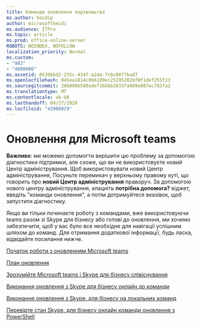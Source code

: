 ```yaml
---
title: Команди оновлення керівництва
ms.author: heidip
author: microsoftheidi
ms.audience: ITPro
ms.topic: article
ms.prod: office-online-server
ROBOTS: NOINDEX, NOFOLLOW
localization_priority: Normal
ms.custom:
- "982"
- "4000006"
ms.assetid: 0530bbd2-255c-434f-a24a-7c6c0877bad7
ms.openlocfilehash: 045ea1814c0b6189ec25195202bf0f1def255f23
ms.sourcegitcommit: 286000b588adef1bbbb28337a9d9e087ec783fa2
ms.translationtype: MT
ms.contentlocale: uk-UA
ms.lasthandoff: 04/27/2020
ms.locfileid: "43908829"
---
```

# <a name="microsoft-teams-upgrade"></a>Оновлення для Microsoft teams

**Важливо**: ми можемо допомогти вирішити цю проблему за допомогою діагностики підтримки, але схоже, що ви не використовуєте новий Центр адміністрування. Щоб використовувати новий Центр адміністрування, Посуньте перемикач у верхньому правому куті, що говорить про **новий Центр адміністрування** праворуч. За допомогою нового центру адміністрування, клацніть **потрібна допомога?** віджет, введіть "команди оновлення", а потім дотримуйтеся вказівок, щоб запустити діагностику.

Якщо ви тільки починаєте роботу з командами, вже використовуючи teams разом зі Skype для бізнесу або готові до оновлення, ми хочемо забезпечити, щоб у вас було все необхідне для навігації успішним шляхом до команд. Для отримання додаткової інформації, будь ласка, відвідайте посилання нижче.

[Початок роботи з оновленням Microsoft teams](https://docs.microsoft.com/MicrosoftTeams/upgrade-start-here)

[План оновлення](https://docs.microsoft.com/MicrosoftTeams/upgrade-plan-journey)

[Зрозумійте Microsoft teams і Skype для бізнесу співіснування](https://docs.microsoft.com/MicrosoftTeams/teams-and-skypeforbusiness-coexistence-and-interoperability)

[Виконання оновлення з Skype для бізнесу онлайн до команди](https://docs.microsoft.com/MicrosoftTeams/upgrade-to-teams-execute-skypeforbusinessonline)

[Виконання оновлення з Skype, для бізнесу на локальних команд](https://docs.microsoft.com/MicrosoftTeams/upgrade-to-teams-execute-skypeforbusinesshybridonprem)
 
[Перевірте стан Skype, для бізнесу онлайн команди оновлення з PowerShell](https://docs.microsoft.com/powershell/module/skype/get-csteamsupgradestatus?view=skype-ps)